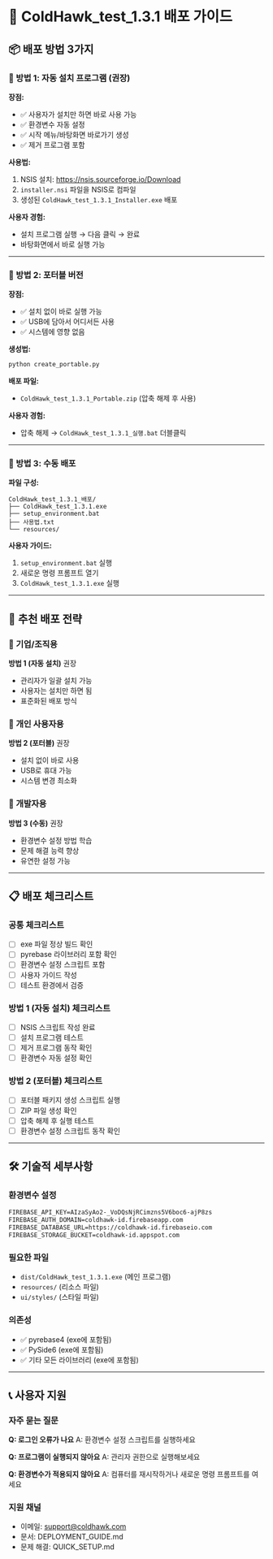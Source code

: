 # 🚀 ColdHawk_test_1.3.1 배포 가이드

## 📦 배포 방법 3가지

### 🥇 방법 1: 자동 설치 프로그램 (권장)

**장점:**
- ✅ 사용자가 설치만 하면 바로 사용 가능
- ✅ 환경변수 자동 설정
- ✅ 시작 메뉴/바탕화면 바로가기 생성
- ✅ 제거 프로그램 포함

**사용법:**
1. NSIS 설치: https://nsis.sourceforge.io/Download
2. `installer.nsi` 파일을 NSIS로 컴파일
3. 생성된 `ColdHawk_test_1.3.1_Installer.exe` 배포

**사용자 경험:**
- 설치 프로그램 실행 → 다음 클릭 → 완료
- 바탕화면에서 바로 실행 가능

---

### 🥈 방법 2: 포터블 버전

**장점:**
- ✅ 설치 없이 바로 실행 가능
- ✅ USB에 담아서 어디서든 사용
- ✅ 시스템에 영향 없음

**생성법:**
```bash
python create_portable.py
```

**배포 파일:**
- `ColdHawk_test_1.3.1_Portable.zip` (압축 해제 후 사용)

**사용자 경험:**
- 압축 해제 → `ColdHawk_test_1.3.1_실행.bat` 더블클릭

---

### 🥉 방법 3: 수동 배포

**파일 구성:**
```
ColdHawk_test_1.3.1_배포/
├── ColdHawk_test_1.3.1.exe
├── setup_environment.bat
├── 사용법.txt
└── resources/
```

**사용자 가이드:**
1. `setup_environment.bat` 실행
2. 새로운 명령 프롬프트 열기
3. `ColdHawk_test_1.3.1.exe` 실행

---

## 🎯 추천 배포 전략

### 🏢 기업/조직용
**방법 1 (자동 설치)** 권장
- 관리자가 일괄 설치 가능
- 사용자는 설치만 하면 됨
- 표준화된 배포 방식

### 👥 개인 사용자용
**방법 2 (포터블)** 권장
- 설치 없이 바로 사용
- USB로 휴대 가능
- 시스템 변경 최소화

### 🔧 개발자용
**방법 3 (수동)** 권장
- 환경변수 설정 방법 학습
- 문제 해결 능력 향상
- 유연한 설정 가능

---

## 📋 배포 체크리스트

### 공통 체크리스트
- [ ] exe 파일 정상 빌드 확인
- [ ] pyrebase 라이브러리 포함 확인
- [ ] 환경변수 설정 스크립트 포함
- [ ] 사용자 가이드 작성
- [ ] 테스트 환경에서 검증

### 방법 1 (자동 설치) 체크리스트
- [ ] NSIS 스크립트 작성 완료
- [ ] 설치 프로그램 테스트
- [ ] 제거 프로그램 동작 확인
- [ ] 환경변수 자동 설정 확인

### 방법 2 (포터블) 체크리스트
- [ ] 포터블 패키지 생성 스크립트 실행
- [ ] ZIP 파일 생성 확인
- [ ] 압축 해제 후 실행 테스트
- [ ] 환경변수 설정 스크립트 동작 확인

---

## 🛠️ 기술적 세부사항

### 환경변수 설정
```cmd
FIREBASE_API_KEY=AIzaSyAo2-_VoDQsNjRCimzns5V6boc6-ajP8zs
FIREBASE_AUTH_DOMAIN=coldhawk-id.firebaseapp.com
FIREBASE_DATABASE_URL=https://coldhawk-id.firebaseio.com
FIREBASE_STORAGE_BUCKET=coldhawk-id.appspot.com
```

### 필요한 파일
- `dist/ColdHawk_test_1.3.1.exe` (메인 프로그램)
- `resources/` (리소스 파일)
- `ui/styles/` (스타일 파일)

### 의존성
- ✅ pyrebase4 (exe에 포함됨)
- ✅ PySide6 (exe에 포함됨)
- ✅ 기타 모든 라이브러리 (exe에 포함됨)

---

## 📞 사용자 지원

### 자주 묻는 질문
**Q: 로그인 오류가 나요**
A: 환경변수 설정 스크립트를 실행하세요

**Q: 프로그램이 실행되지 않아요**
A: 관리자 권한으로 실행해보세요

**Q: 환경변수가 적용되지 않아요**
A: 컴퓨터를 재시작하거나 새로운 명령 프롬프트를 여세요

### 지원 채널
- 이메일: support@coldhawk.com
- 문서: DEPLOYMENT_GUIDE.md
- 문제 해결: QUICK_SETUP.md
















